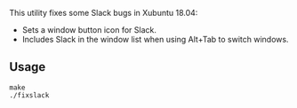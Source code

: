 This utility fixes some Slack bugs in Xubuntu 18.04:

- Sets a window button icon for Slack.
- Includes Slack in the window list when using Alt+Tab to switch windows.

## Usage

```
make
./fixslack
```
